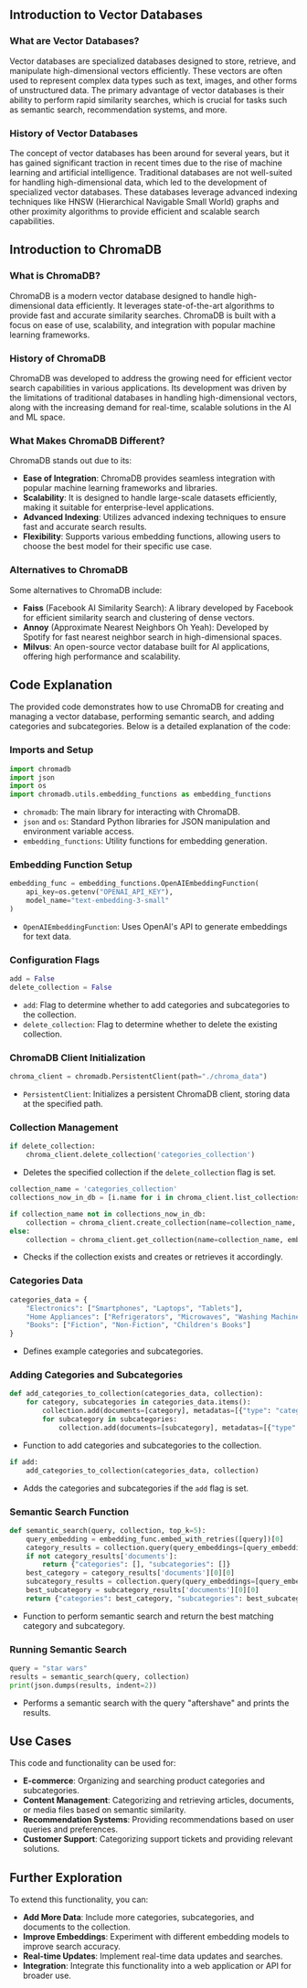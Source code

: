 ## Introduction to Vector Databases

### What are Vector Databases?

Vector databases are specialized databases designed to store, retrieve, and manipulate high-dimensional vectors efficiently. These vectors are often used to represent complex data types such as text, images, and other forms of unstructured data. The primary advantage of vector databases is their ability to perform rapid similarity searches, which is crucial for tasks such as semantic search, recommendation systems, and more.

### History of Vector Databases

The concept of vector databases has been around for several years, but it has gained significant traction in recent times due to the rise of machine learning and artificial intelligence. Traditional databases are not well-suited for handling high-dimensional data, which led to the development of specialized vector databases. These databases leverage advanced indexing techniques like HNSW (Hierarchical Navigable Small World) graphs and other proximity algorithms to provide efficient and scalable search capabilities.

## Introduction to ChromaDB

### What is ChromaDB?

ChromaDB is a modern vector database designed to handle high-dimensional data efficiently. It leverages state-of-the-art algorithms to provide fast and accurate similarity searches. ChromaDB is built with a focus on ease of use, scalability, and integration with popular machine learning frameworks.

### History of ChromaDB

ChromaDB was developed to address the growing need for efficient vector search capabilities in various applications. Its development was driven by the limitations of traditional databases in handling high-dimensional vectors, along with the increasing demand for real-time, scalable solutions in the AI and ML space.

### What Makes ChromaDB Different?

ChromaDB stands out due to its:

- **Ease of Integration**: ChromaDB provides seamless integration with popular machine learning frameworks and libraries.
- **Scalability**: It is designed to handle large-scale datasets efficiently, making it suitable for enterprise-level applications.
- **Advanced Indexing**: Utilizes advanced indexing techniques to ensure fast and accurate search results.
- **Flexibility**: Supports various embedding functions, allowing users to choose the best model for their specific use case.

### Alternatives to ChromaDB

Some alternatives to ChromaDB include:

- **Faiss** (Facebook AI Similarity Search): A library developed by Facebook for efficient similarity search and clustering of dense vectors.
- **Annoy** (Approximate Nearest Neighbors Oh Yeah): Developed by Spotify for fast nearest neighbor search in high-dimensional spaces.
- **Milvus**: An open-source vector database built for AI applications, offering high performance and scalability.

## Code Explanation

The provided code demonstrates how to use ChromaDB for creating and managing a vector database, performing semantic search, and adding categories and subcategories. Below is a detailed explanation of the code:

### Imports and Setup

```python
import chromadb
import json
import os
import chromadb.utils.embedding_functions as embedding_functions
```

- `chromadb`: The main library for interacting with ChromaDB.
- `json` and `os`: Standard Python libraries for JSON manipulation and environment variable access.
- `embedding_functions`: Utility functions for embedding generation.

### Embedding Function Setup

```python
embedding_func = embedding_functions.OpenAIEmbeddingFunction(
    api_key=os.getenv("OPENAI_API_KEY"),
    model_name="text-embedding-3-small"
)
```

- `OpenAIEmbeddingFunction`: Uses OpenAI's API to generate embeddings for text data.

### Configuration Flags

```python
add = False
delete_collection = False
```

- `add`: Flag to determine whether to add categories and subcategories to the collection.
- `delete_collection`: Flag to determine whether to delete the existing collection.

### ChromaDB Client Initialization

```python
chroma_client = chromadb.PersistentClient(path="./chroma_data")
```

- `PersistentClient`: Initializes a persistent ChromaDB client, storing data at the specified path.

### Collection Management

```python
if delete_collection:
    chroma_client.delete_collection('categories_collection')
```

- Deletes the specified collection if the `delete_collection` flag is set.

```python
collection_name = 'categories_collection'
collections_now_in_db = [i.name for i in chroma_client.list_collections()]

if collection_name not in collections_now_in_db:
    collection = chroma_client.create_collection(name=collection_name, embedding_function=embedding_func)
else:
    collection = chroma_client.get_collection(name=collection_name, embedding_function=embedding_func)
```

- Checks if the collection exists and creates or retrieves it accordingly.

### Categories Data

```python
categories_data = {
    "Electronics": ["Smartphones", "Laptops", "Tablets"],
    "Home Appliances": ["Refrigerators", "Microwaves", "Washing Machines"],
    "Books": ["Fiction", "Non-Fiction", "Children's Books"]
}
```

- Defines example categories and subcategories.

### Adding Categories and Subcategories

```python
def add_categories_to_collection(categories_data, collection):
    for category, subcategories in categories_data.items():
        collection.add(documents=[category], metadatas=[{"type": "category"}], ids=[category])
        for subcategory in subcategories:
            collection.add(documents=[subcategory], metadatas=[{"type": "subcategory", "parent_category": category}], ids=[f"{category}::{subcategory}"])
```

- Function to add categories and subcategories to the collection.

```python
if add:
    add_categories_to_collection(categories_data, collection)
```

- Adds the categories and subcategories if the `add` flag is set.

### Semantic Search Function

```python
def semantic_search(query, collection, top_k=5):
    query_embedding = embedding_func.embed_with_retries([query])[0]
    category_results = collection.query(query_embeddings=[query_embedding], n_results=top_k, where={"type": "category"})
    if not category_results['documents']:
        return {"categories": [], "subcategories": []}
    best_category = category_results['documents'][0][0]
    subcategory_results = collection.query(query_embeddings=[query_embedding], n_results=top_k, where={"$and": [{"type": "subcategory"}, {"parent_category": best_category}]})
    best_subcategory = subcategory_results['documents'][0][0]
    return {"categories": best_category, "subcategories": best_subcategory}
```

- Function to perform semantic search and return the best matching category and subcategory.

### Running Semantic Search

```python
query = "star wars"
results = semantic_search(query, collection)
print(json.dumps(results, indent=2))
```

- Performs a semantic search with the query "aftershave" and prints the results.

## Use Cases

This code and functionality can be used for:

- **E-commerce**: Organizing and searching product categories and subcategories.
- **Content Management**: Categorizing and retrieving articles, documents, or media files based on semantic similarity.
- **Recommendation Systems**: Providing recommendations based on user queries and preferences.
- **Customer Support**: Categorizing support tickets and providing relevant solutions.

## Further Exploration

To extend this functionality, you can:

- **Add More Data**: Include more categories, subcategories, and documents to the collection.
- **Improve Embeddings**: Experiment with different embedding models to improve search accuracy.
- **Real-time Updates**: Implement real-time data updates and searches.
- **Integration**: Integrate this functionality into a web application or API for broader use.
